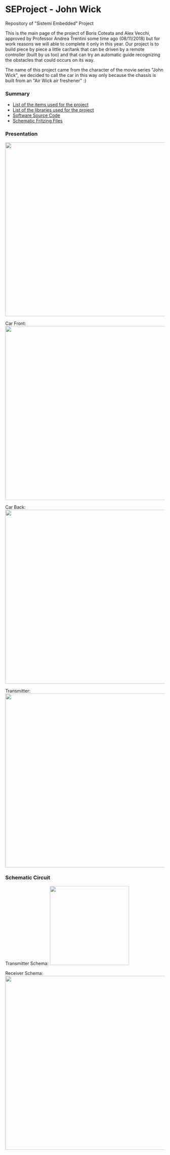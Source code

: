 # SEProject - John Wick
Repository of "Sistemi Embedded" Project

This is the main page of the project of Boris Coteata and Alex Vecchi, approved by Professor Andrea Trentini some time ago (08/11/2018) but for work reasons we will able to complete it only in this year.
Our project is to build piece by piece a little car/tank that can be driven by a remote controller (built by us too) and that can try an automatic guide recognizing the obstacles that could occurs on its way. 

The name of this project came from the character of the movie series "John Wick", we decided to call the car in this way only because the chassis is built from an "Air Wick air freshener" :)

### Summary
* [List of the items used for the project](https://github.com/alexvecchi/SEProject/blob/master/Items_List.md)
* [List of the libraries used for the project](https://github.com/alexvecchi/SEProject/blob/master/Libraries.md)
* [Software Source Code](https://github.com/alexvecchi/SEProject/tree/master/Source%20Code)
* [Schematic Fritzing Files](https://github.com/alexvecchi/SEProject/tree/master/Fritzing%20Files)

### Presentation
<img src="https://github.com/alexvecchi/SEProject/blob/master/Images/Car%20presentation.jpeg" width="550">

Car Front:
<img src="https://github.com/alexvecchi/SEProject/blob/master/Images/Car%20front.jpeg" width="550">

Car Back:
<img src="https://github.com/alexvecchi/SEProject/blob/master/Images/Car%20back.jpeg" width="550">

Transmitter:
<img src="https://github.com/alexvecchi/SEProject/blob/master/Images/Transmitter.jpeg" width="550">
### Schematic Circuit
Transmitter Schema:
<img src="https://github.com/alexvecchi/SEProject/blob/master/Images/Transmitter.png" width="250">

Receiver Schema:
<img src="https://github.com/alexvecchi/SEProject/blob/master/Images/Receiver.png" width="550">

